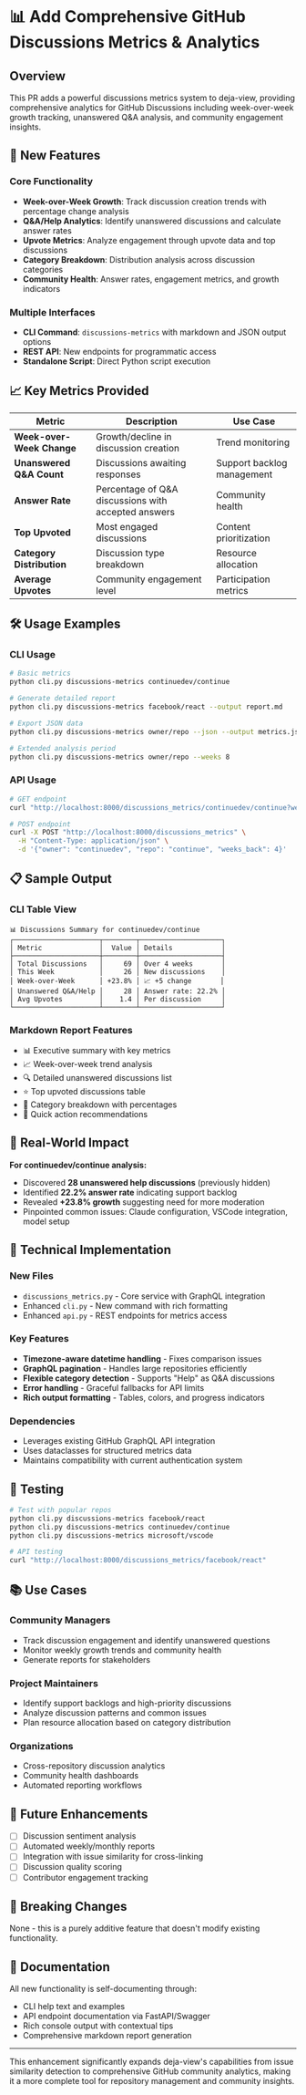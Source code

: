 # 📊 Add Comprehensive GitHub Discussions Metrics & Analytics

## Overview

This PR adds a powerful discussions metrics system to deja-view, providing comprehensive analytics for GitHub Discussions including week-over-week growth tracking, unanswered Q&A analysis, and community engagement insights.

## 🚀 New Features

### Core Functionality
- **Week-over-Week Growth**: Track discussion creation trends with percentage change analysis
- **Q&A/Help Analytics**: Identify unanswered discussions and calculate answer rates
- **Upvote Metrics**: Analyze engagement through upvote data and top discussions
- **Category Breakdown**: Distribution analysis across discussion categories
- **Community Health**: Answer rates, engagement metrics, and growth indicators

### Multiple Interfaces
- **CLI Command**: `discussions-metrics` with markdown and JSON output options
- **REST API**: New endpoints for programmatic access
- **Standalone Script**: Direct Python script execution

## 📈 Key Metrics Provided

| Metric | Description | Use Case |
|--------|-------------|----------|
| **Week-over-Week Change** | Growth/decline in discussion creation | Trend monitoring |
| **Unanswered Q&A Count** | Discussions awaiting responses | Support backlog management |
| **Answer Rate** | Percentage of Q&A discussions with accepted answers | Community health |
| **Top Upvoted** | Most engaged discussions | Content prioritization |
| **Category Distribution** | Discussion type breakdown | Resource allocation |
| **Average Upvotes** | Community engagement level | Participation metrics |

## 🛠️ Usage Examples

### CLI Usage
```bash
# Basic metrics
python cli.py discussions-metrics continuedev/continue

# Generate detailed report  
python cli.py discussions-metrics facebook/react --output report.md

# Export JSON data
python cli.py discussions-metrics owner/repo --json --output metrics.json

# Extended analysis period
python cli.py discussions-metrics owner/repo --weeks 8
```

### API Usage
```bash
# GET endpoint
curl "http://localhost:8000/discussions_metrics/continuedev/continue?weeks_back=4"

# POST endpoint  
curl -X POST "http://localhost:8000/discussions_metrics" \
  -H "Content-Type: application/json" \
  -d '{"owner": "continuedev", "repo": "continue", "weeks_back": 4}'
```

## 📋 Sample Output

### CLI Table View
```
📊 Discussions Summary for continuedev/continue
┌─────────────────────┬────────┬────────────────────┐
│ Metric              │  Value │ Details            │
├─────────────────────┼────────┼────────────────────┤
│ Total Discussions   │     69 │ Over 4 weeks       │
│ This Week           │     26 │ New discussions    │
│ Week-over-Week      │ +23.8% │ 📈 +5 change       │
│ Unanswered Q&A/Help │     28 │ Answer rate: 22.2% │
│ Avg Upvotes         │    1.4 │ Per discussion     │
└─────────────────────┴────────┴────────────────────┘
```

### Markdown Report Features
- 📊 Executive summary with key metrics
- 📈 Week-over-week trend analysis  
- 🔍 Detailed unanswered discussions list
- ⭐ Top upvoted discussions table
- 📂 Category breakdown with percentages
- 🚀 Quick action recommendations

## 🎯 Real-World Impact

**For continuedev/continue analysis:**
- Discovered **28 unanswered help discussions** (previously hidden)
- Identified **22.2% answer rate** indicating support backlog
- Revealed **+23.8% growth** suggesting need for more moderation
- Pinpointed common issues: Claude configuration, VSCode integration, model setup

## 🔧 Technical Implementation

### New Files
- `discussions_metrics.py` - Core service with GraphQL integration
- Enhanced `cli.py` - New command with rich formatting
- Enhanced `api.py` - REST endpoints for metrics access

### Key Features
- **Timezone-aware datetime handling** - Fixes comparison issues
- **GraphQL pagination** - Handles large repositories efficiently  
- **Flexible category detection** - Supports "Help" as Q&A discussions
- **Error handling** - Graceful fallbacks for API limits
- **Rich output formatting** - Tables, colors, and progress indicators

### Dependencies
- Leverages existing GitHub GraphQL API integration
- Uses dataclasses for structured metrics data
- Maintains compatibility with current authentication system

## 🧪 Testing

```bash
# Test with popular repos
python cli.py discussions-metrics facebook/react
python cli.py discussions-metrics continuedev/continue  
python cli.py discussions-metrics microsoft/vscode

# API testing
curl "http://localhost:8000/discussions_metrics/facebook/react"
```

## 📚 Use Cases

### Community Managers
- Track discussion engagement and identify unanswered questions
- Monitor weekly growth trends and community health
- Generate reports for stakeholders

### Project Maintainers  
- Identify support backlogs and high-priority discussions
- Analyze discussion patterns and common issues
- Plan resource allocation based on category distribution

### Organizations
- Cross-repository discussion analytics
- Community health dashboards
- Automated reporting workflows

## 🔄 Future Enhancements

- [ ] Discussion sentiment analysis
- [ ] Automated weekly/monthly reports
- [ ] Integration with issue similarity for cross-linking
- [ ] Discussion quality scoring
- [ ] Contributor engagement tracking

## 🚦 Breaking Changes

None - this is a purely additive feature that doesn't modify existing functionality.

## 📖 Documentation

All new functionality is self-documenting through:
- CLI help text and examples
- API endpoint documentation via FastAPI/Swagger
- Rich console output with contextual tips
- Comprehensive markdown report generation

---

This enhancement significantly expands deja-view's capabilities from issue similarity detection to comprehensive GitHub community analytics, making it a more complete tool for repository management and community insights.